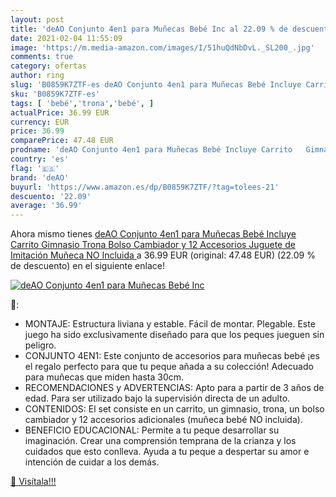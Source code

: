 ```yaml
---
layout: post
title: 'deAO Conjunto 4en1 para Muñecas Bebé Inc al 22.09 % de descuento'
date: 2021-02-04 11:55:09
image: 'https://m.media-amazon.com/images/I/51huQdNbDvL._SL200_.jpg'
comments: true
category: ofertas
author: ring
slug: 'B0859K7ZTF-es deAO Conjunto 4en1 para Muñecas Bebé Incluye Carrito...'
sku: 'B0859K7ZTF-es'
tags: [ 'bebé','trona','bebé', ]
actualPrice: 36.99 EUR
currency: EUR
price: 36.99
comparePrice: 47.48 EUR
prodname: 'deAO Conjunto 4en1 para Muñecas Bebé Incluye Carrito   Gimnasio  Trona  Bolso Cambiador y 12 Accesorios Juguete de Imitación  Muñeca NO Incluida '
country: 'es'
flag: '🇪🇸'
brand: 'deAO'
buyurl: 'https://www.amazon.es/dp/B0859K7ZTF/?tag=tolees-21'
descuento: '22.09'
average: '36.99'
---
```


Ahora mismo tienes [deAO Conjunto 4en1 para Muñecas Bebé Incluye Carrito   Gimnasio  Trona  Bolso Cambiador y 12 Accesorios Juguete de Imitación  Muñeca NO Incluida ](https://www.amazon.es/dp/B0859K7ZTF/?tag=tolees-21) a 36.99 EUR (original: 47.48 EUR) (22.09 %  de descuento) en el siguiente enlace!

[![deAO Conjunto 4en1 para Muñecas Bebé Inc](https://m.media-amazon.com/images/I/51huQdNbDvL._SL200_.jpg)](https://www.amazon.es/dp/B0859K7ZTF/?tag=tolees-21)

🔎:

- MONTAJE: Estructura liviana y estable. Fácil de montar. Plegable. Este juego ha sido exclusivamente diseñado para que los peques jueguen sin peligro.
- CONJUNTO 4EN1: Este conjunto de accesorios para muñecas bebé ¡es el regalo perfecto para que tu peque añada a su colección! Adecuado para muñecas que miden hasta 30cm.
- RECOMENDACIONES y ADVERTENCIAS: Apto para a partir de 3 años de edad. Para ser utilizado bajo la supervisión directa de un adulto.
- CONTENIDOS: El set consiste en un carrito, un gimnasio, trona, un bolso cambiador y 12 accesorios adicionales (muñeca bebé NO incluida).
- BENEFICIO EDUCACIONAL: Permite a tu peque desarrollar su imaginación. Crear una comprensión temprana de la crianza y los cuidados que esto conlleva. Ayuda a tu peque a despertar su amor e intención de cuidar a los demás.

[🛒 Visítala!!!](https://www.amazon.es/dp/B0859K7ZTF/?tag=tolees-21)
